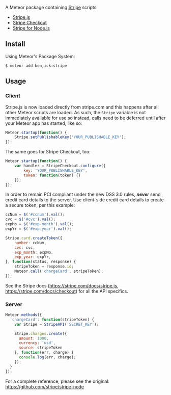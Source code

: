 A Meteor package containing [Stripe](https://stripe.com) scripts:

- [Stripe.js](https://stripe.com/docs/stripe.js)
- [Stripe Checkout](https://stripe.com/docs/checkout)
- [Stripe for Node.js](https://github.com/stripe/stripe-node)

## Install

Using Meteor's Package System:

	$ meteor add benjick:stripe

## Usage

### Client

Stripe.js is now loaded directly from stripe.com and this happens after all other Meteor scripts are loaded. As such, the `Stripe` variable is not immediately available for use so instead, calls need to be deferred until after your Meteor app has started, like so:

```js
Meteor.startup(function() {
    Stripe.setPublishableKey('YOUR_PUBLISHABLE_KEY');
});
```

The same goes for Stripe Checkout, too:

```js
Meteor.startup(function() {
    var handler = StripeCheckout.configure({
		key: 'YOUR_PUBLISHABLE_KEY',
		token: function(token) {}
	});
});
```

In order to remain PCI compliant under the new DSS 3.0 rules, ***never*** send credit card details to the server. Use client-side credit card details to create a secure token, per this example:

```js
ccNum = $('#ccnum').val();
cvc = $('#cvc').val();
expMo = $('#exp-month').val();
expYr = $('#exp-year').val();

Stripe.card.createToken({
	number: ccNum,
	cvc: cvc,
	exp_month: expMo,
	exp_year: expYr,
}, function(status, response) {
	stripeToken = response.id;
	Meteor.call('chargeCard', stripeToken);
});
```

See the Stripe docs (<https://stripe.com/docs/stripe.js>, <https://stripe.com/docs/checkout>) for all the API specifics.

### Server

```js
Meteor.methods({
  'chargeCard': function(stripeToken) {
    var Stripe = StripeAPI('SECRET_KEY');

    Stripe.charges.create({
      amount: 1000,
      currency: 'usd',
      source: stripeToken
    }, function(err, charge) {
      console.log(err, charge);
    });
  }
});
```

For a complete reference, please see the original: <https://github.com/stripe/stripe-node>

